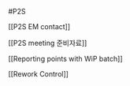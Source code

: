 #P2S

[[P2S EM contact]]

[[P2S meeting 준비자료]]



[[Reporting points with WiP batch]]

[[Rework Control]]
